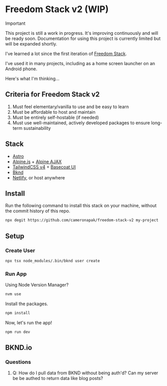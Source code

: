 # Freedom Stack v2 (WIP)

> [!IMPORTANT]
> This project is still a work in progress. It's improving continuously and will be ready soon.
> Documentation for using this project is currently limited but will be expanded shortly.

I've learned a lot since the first iteration of [Freedom Stack](https://github.com/cameronapak/freedom-stack).

I've used it in many projects, including as a home screen launcher on an Android phone.

Here's what I'm thinking...

## Criteria for Freedom Stack v2

1. Must feel elementary/vanilla to use and be easy to learn
2. Must be affordable to host and maintain
3. Must be entirely self-hostable (if needed)
4. Must use well-maintained, actively developed packages to ensure long-term sustainability

## Stack

- [Astro](https://astro.build)
- [Alpine.js](https://alpinejs.dev) + [Alpine AJAX](https://alpine-ajax.js.org/)
- [TailwindCSS v4](https://tailwindcss.com/) + [Basecoat UI](https://basecoatui.com/)
- [Bknd](https://bknd.io)
- [Netlify](https://www.netlify.com), or host anywhere

## Install

Run the following command to install this stack on your machine, without the commit history of this repo.

```bash
npx degit https://github.com/cameronapak/freedom-stack-v2 my-project
```

## Setup

### Create User

```bash
npx tsx node_modules/.bin/bknd user create
```

### Run App

Using Node Version Manager?

```bash
nvm use
```

Install the packages.

```bash
npm install
```

Now, let's run the app!

```bash
npm run dev
```

## BKND.io

### Questions

1. Q: How do I pull data from BKND without being auth'd? Can my server be be authed to return data like blog posts?
